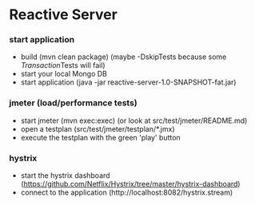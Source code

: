 Reactive Server
===============

### start application
- build (mvn clean package) (maybe -DskipTests because some *Transaction*Tests will fail)
- start your local Mongo DB
- start application (java -jar reactive-server-1.0-SNAPSHOT-fat.jar)

### jmeter (load/performance tests)
- start jmeter (mvn exec:exec) (or look at src/test/jmeter/README.md)
- open a testplan (src/test/jmeter/testplan/*.jmx)
- execute the testplan with the green 'play' button

### hystrix
- start the hystrix dashboard (https://github.com/Netflix/Hystrix/tree/master/hystrix-dashboard)
- connect to the application (http://localhost:8082/hystrix.stream)